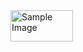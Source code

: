 

<img src="https://www.fluidscapes.in/wp-content/uploads/2023/05/zomato-logo-full.jpg" alt="Sample Image" style="width:100; height:50;">

